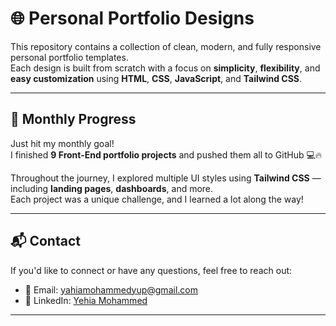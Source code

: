 # 🌐 Personal Portfolio Designs

This repository contains a collection of clean, modern, and fully responsive personal portfolio templates.  
Each design is built from scratch with a focus on **simplicity**, **flexibility**, and **easy customization** using **HTML**, **CSS**, **JavaScript**, and **Tailwind CSS**.

---

## 💼 Monthly Progress

Just hit my monthly goal!  
I finished **9 Front-End portfolio projects** and pushed them all to GitHub 💻🔥

Throughout the journey, I explored multiple UI styles using **Tailwind CSS** — including **landing pages**, **dashboards**, and more.  
Each project was a unique challenge, and I learned a lot along the way!

---

## 📬 Contact

If you'd like to connect or have any questions, feel free to reach out:

- 📧 Email: [yahiamohammedyup@gmail.com](mailto:yahiamohammedyup@gmail.com)  
- 💼 LinkedIn: [Yehia Mohammed](https://www.linkedin.com/in/yehia-mohammed-1518a1222/)

---
